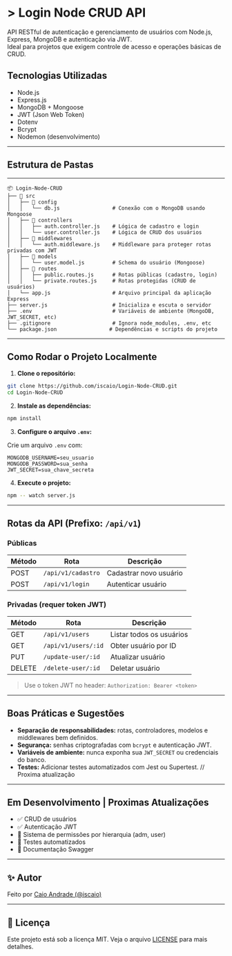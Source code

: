 # > Login Node CRUD API

API RESTful de autenticação e gerenciamento de usuários com Node.js, Express, MongoDB e autenticação via JWT.  
Ideal para projetos que exigem controle de acesso e operações básicas de CRUD.

## Tecnologias Utilizadas

- Node.js
- Express.js
- MongoDB + Mongoose
- JWT (Json Web Token)
- Dotenv
- Bcrypt
- Nodemon (desenvolvimento)

---

## Estrutura de Pastas

---

```plaintext
📦 Login-Node-CRUD
├── 📁 src
│   ├── 📁 config
│   │   └── db.js                 # Conexão com o MongoDB usando Mongoose
│   ├── 📁 controllers
│   │   ├── auth.controller.js    # Lógica de cadastro e login
│   │   └── user.controller.js    # Lógica de CRUD dos usuários
│   ├── 📁 middlewares
│   │   └── auth.middleware.js    # Middleware para proteger rotas privadas com JWT
│   ├── 📁 models
│   │   └── user.model.js         # Schema do usuário (Mongoose)
│   ├── 📁 routes
│   │   ├── public.routes.js      # Rotas públicas (cadastro, login)
│   │   └── private.routes.js     # Rotas protegidas (CRUD de usuários)
│   └── app.js                    # Arquivo principal da aplicação Express
├── server.js                     # Inicializa e escuta o servidor
├── .env                          # Variáveis de ambiente (MongoDB, JWT_SECRET, etc)
├── .gitignore                    # Ignora node_modules, .env, etc
└── package.json                 # Dependências e scripts do projeto
```


---

## Como Rodar o Projeto Localmente

1. **Clone o repositório:**

```bash
git clone https://github.com/iscaio/Login-Node-CRUD.git
cd Login-Node-CRUD
```

2. **Instale as dependências:**

```bash
npm install
```

3. **Configure o arquivo `.env`:**

Crie um arquivo `.env` com:

```env
MONGODB_USERNAME=seu_usuario
MONGODB_PASSWORD=sua_senha
JWT_SECRET=sua_chave_secreta
```

4. **Execute o projeto:**

```bash
npm -- watch server.js
```

---

## Rotas da API (Prefixo: `/api/v1`)

### Públicas

| Método | Rota               | Descrição              |
| ------ | ------------------ | ---------------------- |
| POST   | `/api/v1/cadastro` | Cadastrar novo usuário |
| POST   | `/api/v1/login`    | Autenticar usuário     |

### Privadas (requer token JWT)

| Método | Rota                | Descrição                |
| ------ | ------------------- | ------------------------ |
| GET    | `/api/v1/users`     | Listar todos os usuários |
| GET    | `/api/v1/users/:id` | Obter usuário por ID     |
| PUT    | `/update-user/:id`  | Atualizar usuário        |
| DELETE | `/delete-user/:id`  | Deletar usuário          |

> Use o token JWT no header: `Authorization: Bearer <token>`

---

## Boas Práticas e Sugestões

- **Separação de responsabilidades:** rotas, controladores, modelos e middlewares bem definidos.
- **Segurança:** senhas criptografadas com `bcrypt` e autenticação JWT.
- **Variáveis de ambiente:** nunca exponha sua `JWT_SECRET` ou credenciais do banco.
- **Testes:** Adicionar testes automatizados com Jest ou Supertest. // Proxima atualização

---

## Em Desenvolvimento | Proximas Atualizações

- ✅ CRUD de usuários
- ✅ Autenticação JWT
- 🚧 Sistema de permissões por hierarquia (adm, user)
- 🚧 Testes automatizados
- 🚧 Documentação Swagger

---

## ✨ Autor

Feito por [Caio Andrade (@iscaio)](https://github.com/iscaio)

---

## 📄 Licença

Este projeto está sob a licença MIT. Veja o arquivo [LICENSE](LICENSE) para mais detalhes.
